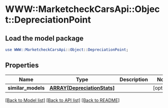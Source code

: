 # WWW::MarketcheckCarsApi::Object::DepreciationPoint

## Load the model package
```perl
use WWW::MarketcheckCarsApi::Object::DepreciationPoint;
```

## Properties
Name | Type | Description | Notes
------------ | ------------- | ------------- | -------------
**similar_models** | [**ARRAY[DepreciationStats]**](DepreciationStats.md) |  | [optional] 

[[Back to Model list]](../README.md#documentation-for-models) [[Back to API list]](../README.md#documentation-for-api-endpoints) [[Back to README]](../README.md)


